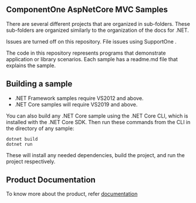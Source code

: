 ## ComponentOne AspNetCore MVC Samples

There are several different projects that are organized in sub-folders. These sub-folders are organized similarly to the organization of the docs for .NET.

Issues are turned off on this repository. File issues using SupportOne .

The code in this repository represents programs that demonstrate application or library scenarios. Each sample has a readme.md file that explains the sample.

## Building a sample

* .NET Framework samples require VS2012 and above.
* .NET Core samples will require VS2019 and above.

You can also build any .NET Core sample using the .NET Core CLI, which is installed with the .NET Core SDK. Then run these commands from the CLI in the directory of any sample:
```
dotnet build 
dotnet run 
```
These will install any needed dependencies, build the project, and run the project respectively.

## Product Documentation
To know more about the product, refer [documentation](https://www.grapecity.com/componentone/docs/mvc/online-mvc-core/overview.html) 
